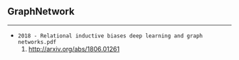 ## GraphNetwork

---

- `2018 - Relational inductive biases deep learning and graph networks.pdf`
    1. http://arxiv.org/abs/1806.01261